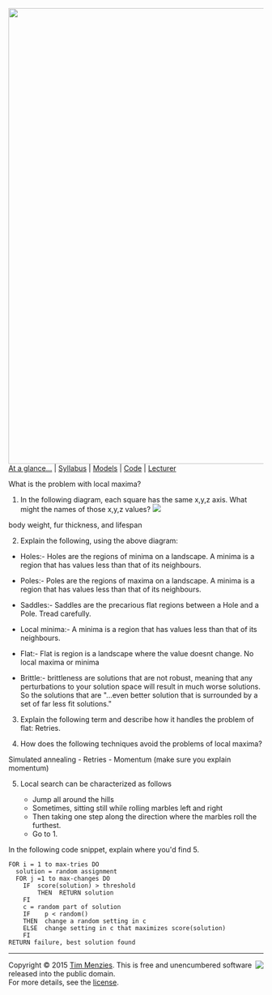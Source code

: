 [<img width=900 src="https://raw.githubusercontent.com/txt/mase/master/img/banner1.png">](https://github.com/txt/mase/blob/master/README.md)   
[At a glance...](https://github.com/txt/mase/blob/master/OVERVIEW.md) |
[Syllabus](https://github.com/txt/mase/blob/master/SYLLABUS.md) |
[Models](https://github.com/txt/mase/blob/master/MODELS.md) |
[Code](https://github.com/txt/mase/tree/master/src) |
[Lecturer](http://menzies.us) 


What is the problem with local maxima?

1. In the following diagram, each square has the same x,y,z axis. What might the names of those x,y,z values?
![](https://github.com/timm/sbse14/wiki/etc/img/landscape/WrightFitness.jpg)

body weight, fur thickness, and lifespan 


2. Explain the following, using the above diagram:

 * Holes:- Holes are the regions of minima on a landscape. A minima is a region that has values less than that of its neighbours.
 
 * Poles:- Poles are the regions of maxima on a landscape. A minima is a region that has values less than that of its neighbours.
 
 * Saddles:- Saddles are the precarious flat regions between a Hole and a Pole. Tread carefully.
 
 * Local minima:- A minima is a region that has values less than that of its neighbours.
 * Flat:- Flat is region is a landscape where the value doesnt change. No local maxima or minima
 * Brittle:- brittleness are solutions that are not robust, meaning that any perturbations to your solution space will result in much worse solutions. So the solutions that are "...even better solution that is surrounded by a set of far less fit solutions."


3. Explain the following term and describe how it handles the problem of flat: Retries.

4. How does the following techniques avoid the problems of local maxima?

  Simulated annealing
    - Retries
    - Momentum (make sure you explain momentum)
  
5. Local search can be characterized as follows

   + Jump all around the hills
   + Sometimes, sitting still while rolling marbles left and right
   + Then taking one step along the direction where the marbles roll the furthest.
   + Go to 1.

In the following code snippet, explain where you'd find 5.
```
FOR i = 1 to max-tries DO
  solution = random assignment
  FOR j =1 to max-changes DO
    IF  score(solution) > threshold
        THEN  RETURN solution
    FI
    c = random part of solution 
    IF    p < random()
    THEN  change a random setting in c
    ELSE  change setting in c that maximizes score(solution) 
    FI
RETURN failure, best solution found
```


_________

<img align=right src="https://raw.githubusercontent.com/txt/mase/master/img/pd-icon.png">Copyright © 2015 [Tim Menzies](http://menzies.us).
This is free and unencumbered software released into the public domain.   
For more details, see the [license](https://github.com/txt/mase/blob/master/LICENSE.md).

